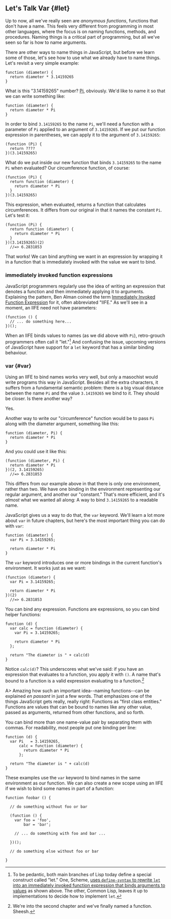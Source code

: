 ## Let's Talk Var {#let}

Up to now, all we've really seen are *anonymous functions*, functions that don't have a name. This feels very different from programming in most other languages, where the focus is on naming functions, methods, and procedures. Naming things is a critical part of programming, but all we've seen so far is how to name arguments.

There are other ways to name things in JavaScript, but before we learn some of those, let's see how to use what we already have to name things. Let's revisit a very simple example:

    function (diameter) {
      return diameter * 3.14159265
    }
      
What is this "3.14159265" number? [Pi], obviously. We'd like to name it so that we can write something like:

    function (diameter) {
      return diameter * Pi
    }
    
In order to bind `3.14159265` to the name `Pi`, we'll need a function with a parameter of `Pi` applied to an argument of `3.14159265`. If we put our function expression in parentheses, we can apply it to the argument of `3.14159265`:

    (function (Pi) {
      return ????
    })(3.14159265)
    
What do we put inside our new function that binds `3.14159265` to the name `Pi` when evaluated? Our circumference function, of course:

[Pi]: https://en.wikipedia.org/wiki/Pi

    (function (Pi) {
      return function (diameter) {
        return diameter * Pi
      }
    })(3.14159265)
    
This expression, when evaluated, returns a function that calculates circumferences. It differs from our original in that it names the constant `Pi`. Let's test it:

    (function (Pi) {
      return function (diameter) {
        return diameter * Pi
      }
    })(3.14159265)(2)
      //=> 6.2831853
      
That works! We can bind anything we want in an expression by wrapping it in a function that is immediately invoked with the value we want to bind.

### immediately invoked function expressions

JavaScript programmers regularly use the idea of writing an expression that denotes a function and then immediately applying it to arguments. Explaining the pattern, Ben Alman coined the term [Immediately Invoked Function Expression][iife] for it, often abbreviated "IIFE." As we'll see in a moment, an IIFE need not have parameters:

    (function () {
      // ... do something here...
    })();
    
When an IIFE binds values to names (as we did above with `Pi`), retro-grouch programmers often call it "let."[^let] And confusing the issue, upcoming versions of JavaScript have support for a `let` keyword that has a similar binding behaviour.

### var {#var}

Using an IIFE to bind names works very well, but only a masochist would write programs this way in JavaScript. Besides all the extra characters, it suffers from a fundamental semantic problem: there is a big visual distance between the name `Pi` and the value `3.14159265` we bind to it. They should be closer. Is there another way?

Yes.

Another way to write our "circumference" function would be to pass `Pi` along with the diameter argument, something like this:

    function (diameter, Pi) {
      return diameter * Pi
    }
    
And you could use it like this:

    (function (diameter, Pi) {
      return diameter * Pi
    })(2, 3.14159265)
      //=> 6.2831853
      
This differs from our example above in that there is only one environment, rather than two. We have one binding in the environment representing our regular argument, and another our "constant." That's more efficient, and it's *almost* what we wanted all along: A way to bind `3.14159265` to a readable name.

JavaScript gives us a way to do that, the `var` keyword. We'll learn a lot more about `var` in future chapters, but here's the most important thing you can do with `var`:

    function (diameter) {
      var Pi = 3.14159265;
      
      return diameter * Pi
    }

The `var` keyword introduces one or more bindings in the current function's environment. It works just as we want:

    (function (diameter) {
      var Pi = 3.14159265;
      
      return diameter * Pi
    })(2)
      //=> 6.2831853
      
You can bind any expression. Functions are expressions, so you can bind helper functions:

    function (d) {
      var calc = function (diameter) {
        var Pi = 3.14159265;
      
        return diameter * Pi
      };
      
      return "The diameter is " + calc(d)
    }
  
Notice `calc(d)`? This underscores what we've said: if you have an expression that evaluates to a function, you apply it with `()`. A name that's bound to a function is a valid expression evaluating to a function.[^namedfn]

[^namedfn]: We're into the second chapter and we've finally named a function. Sheesh.

A> Amazing how such an important idea--naming functions--can be explained *en passant* in just a few words. That emphasizes one of the things JavaScript gets really, really right: Functions as "first class entities." Functions are values that can be bound to names like any other value, passed as arguments, returned from other functions, and so forth.

You can bind more than one name-value pair by separating them with commas. For readability, most people put one binding per line:

    function (d) {
      var Pi   = 3.14159265,
          calc = function (diameter) {
            return diameter * Pi
          };
      
      return "The diameter is " + calc(d)
    }
    
These examples use the `var` keyword to bind names in the same environment as our function. We can also create a new scope using an IIFE if we wish to bind some names in part of a function:

    function foobar () {

      // do something without foo or bar
      
      (function () {
        var foo = 'foo',
            bar = 'bar';
          
        // ... do something with foo and bar ...
      
      })();

      // do something else without foo or bar
      
    }

[^let]: To be pedantic, both main branches of Lisp today define a special construct called "let." One, Scheme, [uses `define-syntax` to rewrite `let` into an immediately invoked function expression that binds arguments to values](https://en.wikipedia.org/wiki/Scheme_(programming_language)#Minimalism) as shown above. The other, Common Lisp, leaves it up to implementations to decide how to implement `let`.

[iife]: http://www.benalman.com/news/2010/11/immediately-invoked-function-expression/